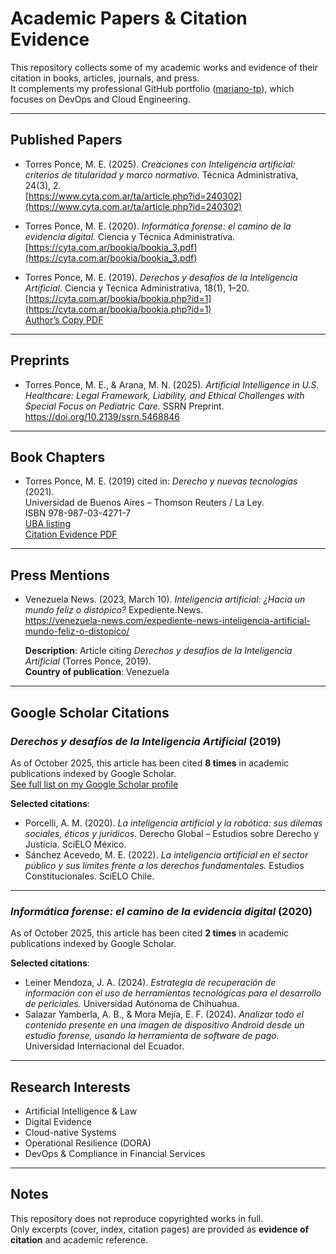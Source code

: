 # Academic Papers & Citation Evidence

This repository collects some of my academic works and evidence of their citation in books, articles, journals, and press.  
It complements my professional GitHub portfolio ([mariano-tp](https://github.com/mariano-tp)), which focuses on DevOps and Cloud Engineering.

---

## Published Papers

- Torres Ponce, M. E. (2025). *Creaciones con Inteligencia artificial: criterios de titularidad y marco normativo.* Técnica Administrativa, 24(3), 2.  
  [https://www.cyta.com.ar/ta/article.php?id=240302](https://www.cyta.com.ar/ta/article.php?id=240302)

- Torres Ponce, M. E. (2020). *Informática forense: el camino de la evidencia digital.* Ciencia y Técnica Administrativa.  
  [https://cyta.com.ar/bookia/bookia_3.pdf](https://cyta.com.ar/bookia/bookia_3.pdf)

- Torres Ponce, M. E. (2019). *Derechos y desafíos de la Inteligencia Artificial.* Ciencia y Técnica Administrativa, 18(1), 1–20.  
  [https://cyta.com.ar/bookia/bookia.php?id=1](https://cyta.com.ar/bookia/bookia.php?id=1)  
  [Author’s Copy PDF](papers/2019-derechos-ia.pdf)

---

## Preprints

- Torres Ponce, M. E., & Arana, M. N. (2025). *Artificial Intelligence in U.S. Healthcare: Legal Framework, Liability, and Ethical Challenges with Special Focus on Pediatric Care.* SSRN Preprint.  
  https://doi.org/10.2139/ssrn.5468846

---

## Book Chapters

- Torres Ponce, M. E. (2019) cited in: *Derecho y nuevas tecnologías* (2021).  
  Universidad de Buenos Aires – Thomson Reuters / La Ley.  
  ISBN 978-987-03-4271-7  
  [UBA listing](https://www.derecho.uba.ar/publicaciones/libros/pdf/2021-derecho-y-nuevas-tecnologias.pdf)  
  [Citation Evidence PDF](citations/2021-derecho-y-nuevas-tecnologias-extract-uniform.pdf)

---

## Press Mentions

- Venezuela News. (2023, March 10). *Inteligencia artificial: ¿Hacia un mundo feliz o distópico?* Expediente.News.  
  https://venezuela-news.com/expediente-news-inteligencia-artificial-mundo-feliz-o-distopico/  

  **Description**: Article citing *Derechos y desafíos de la Inteligencia Artificial* (Torres Ponce, 2019).  
  **Country of publication**: Venezuela  

---

## Google Scholar Citations

### *Derechos y desafíos de la Inteligencia Artificial* (2019)  
As of October 2025, this article has been cited **8 times** in academic publications indexed by Google Scholar.  
[See full list on my Google Scholar profile](https://scholar.google.com/citations?user=XXXX)

**Selected citations**:  
- Porcelli, A. M. (2020). *La inteligencia artificial y la robótica: sus dilemas sociales, éticos y jurídicos.* Derecho Global – Estudios sobre Derecho y Justicia. SciELO México.  
- Sánchez Acevedo, M. E. (2022). *La inteligencia artificial en el sector público y sus límites frente a los derechos fundamentales.* Estudios Constitucionales. SciELO Chile.  

---

### *Informática forense: el camino de la evidencia digital* (2020)  
As of October 2025, this article has been cited **2 times** in academic publications indexed by Google Scholar.  

**Selected citations**:  
- Leiner Mendoza, J. A. (2024). *Estrategia de recuperación de información con el uso de herramientas tecnológicas para el desarrollo de periciales.* Universidad Autónoma de Chihuahua.  
- Salazar Yamberla, A. B., & Mora Mejía, E. F. (2024). *Analizar todo el contenido presente en una imagen de dispositivo Android desde un estudio forense, usando la herramienta de software de pago.* Universidad Internacional del Ecuador.  

---

## Research Interests

- Artificial Intelligence & Law  
- Digital Evidence  
- Cloud-native Systems  
- Operational Resilience (DORA)  
- DevOps & Compliance in Financial Services  

---

## Notes

This repository does not reproduce copyrighted works in full.  
Only excerpts (cover, index, citation pages) are provided as **evidence of citation** and academic reference.

